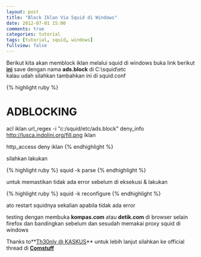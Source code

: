 ```yaml
---
layout: post
title: "Block Iklan Via Squid di Windows"
date: 2012-07-01 15:00
comments: true
categories: tutorial
tags: [tutorial, squid, windows]
fullview: false
---
```



Berikut kita akan memblock iklan melalui squid di windows
buka link berikut **[ini](http://tinypaste.com/4ef73)**
save dengan nama **ads.block** di C:\squid\etc\
kalau udah silahkan tambahkan ini di squid.conf

{% highlight ruby %}
# ADBLOCKING
acl iklan url_regex -i "c:/squid/etc/ads.block"
deny_info http://lusca.indolini.org/fill.png iklan

http_access deny iklan
{% endhighlight %}

silahkan lakukan

{% highlight ruby %}
squid -k parse
{% endhighlight %}

untuk memastikan tidak ada error sebelum di eksekusi & lakukan

{% highlight ruby %}
squid -k reconfigure
{% endhighlight %}

ato restart squidnya sekalian apabila tidak ada error

testing dengan membuka **kompas.com** atau **detik.com** di browser selain firefox dan bandingkan sebelum dan sesudah memakai proxy squid di windows

Thanks to**[Th30nly @ KASKUS]("http://www.kaskus.us/member.php?u=113821)** untuk lebih lanjut silahkan ke official thread di **[Comstuff](http://www.comstuff.net/showthread.php?t=239)**
